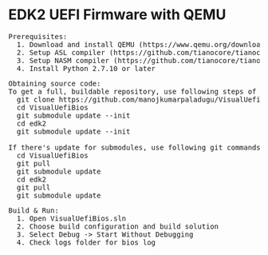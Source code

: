 # EDK2 UEFI Firmware with QEMU

<pre>
Prerequisites:
  1. Download and install QEMU (https://www.qemu.org/download)
  2. Setup ASL compiler (https://github.com/tianocore/tianocore.github.io/wiki/Asl-Setup)
  3. Setup NASM compiler (https://github.com/tianocore/tianocore.github.io/wiki/Nasm-Setup)
  4. Install Python 2.7.10 or later
</pre>

<pre>
Obtaining source code:
To get a full, buildable repository, use following steps of git command
  git clone https://github.com/manojkumarpaladugu/VisualUefiBios.git
  cd VisualUefiBios
  git submodule update --init
  cd edk2
  git submodule update --init

If there's update for submodules, use following git commands to get the latest submodules code
  cd VisualUefiBios
  git pull
  git submodule update
  cd edk2
  git pull
  git submodule update
</pre>

<pre>
Build & Run:
  1. Open VisualUefiBios.sln
  2. Choose build configuration and build solution
  3. Select Debug -> Start Without Debugging
  4. Check logs folder for bios log
</pre>
